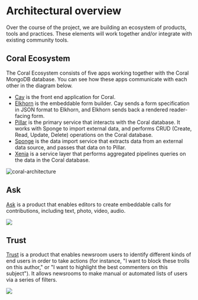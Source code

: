 # Architectural overview

Over the course of the project, we are building an ecosystem of products, tools and practices. These elements will work together and/or integrate with existing community tools.

## Coral Ecosystem

The Coral Ecosystem consists of five apps working together with the Coral MongoDB database. You can see how these apps communicate with each other in the diagram below.

* [Cay](cay) is the front end application for Coral.
* [Elkhorn](elkhorn) is the embeddable form builder. Cay sends a form specification in JSON format to Elkhorn, and Elkhorn sends back a rendered reader-facing form.
* [Pillar](pillar) is the primary service that interacts with the Coral database. It works with Sponge to import external data, and performs CRUD (Create, Read, Update, Delete) operations on the Coral database.
* [Sponge](sponge) is the data import service that extracts data from an external data source, and passes that data on to Pillar.
* [Xenia](xenia) is a service layer that performs aggregated pipelines queries on the data in the Coral database.

![coral-architecture](/images/coral-architecture.svg)


## Ask

[Ask](user/ask) is a product that enables editors to create embeddable calls for contributions, including text, photo, video, audio.

<img src="/images/ask-architecture.svg">

## Trust

[Trust](user/trust) is a product that enables newsroom users to identify different kinds of end users in order to take actions (for instance, "I want to block these trolls on this author," or "I want to highlight the best commenters on this subject"). It allows newsrooms to make manual or automated lists of users via a series of filters.

<img src="/images/trust-architecture.svg">
